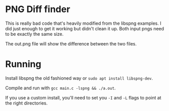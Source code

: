 # PNG Diff finder

This is really bad code that's heavily modified from the libspng examples.
I did just enough to get it working but didn't clean it up.
Both input pngs need to be exactly the same size.

The out.png file will show the difference between the two files.

# Running
Install libspng the old fashioned way or `sudo apt install libspng-dev`.

Compile and run with `gcc main.c -lspng && ./a.out`.

If you use a custom install, you'll need to set you `-I` and `-L` flags to point at the right directories.
